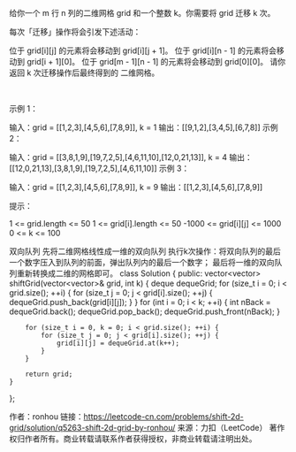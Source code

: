 给你一个 m 行 n 列的二维网格 grid 和一个整数 k。你需要将 grid 迁移 k 次。

每次「迁移」操作将会引发下述活动：

位于 grid[i][j] 的元素将会移动到 grid[i][j + 1]。
位于 grid[i][n - 1] 的元素将会移动到 grid[i + 1][0]。
位于 grid[m - 1][n - 1] 的元素将会移动到 grid[0][0]。
请你返回 k 次迁移操作后最终得到的 二维网格。

 

示例 1：



输入：grid = [[1,2,3],[4,5,6],[7,8,9]], k = 1
输出：[[9,1,2],[3,4,5],[6,7,8]]
示例 2：



输入：grid = [[3,8,1,9],[19,7,2,5],[4,6,11,10],[12,0,21,13]], k = 4
输出：[[12,0,21,13],[3,8,1,9],[19,7,2,5],[4,6,11,10]]
示例 3：

输入：grid = [[1,2,3],[4,5,6],[7,8,9]], k = 9
输出：[[1,2,3],[4,5,6],[7,8,9]]
 

提示：

1 <= grid.length <= 50
1 <= grid[i].length <= 50
-1000 <= grid[i][j] <= 1000
0 <= k <= 100


双向队列
先将二维网格线性成一维的双向队列
执行k次操作：将双向队列的最后一个数字压入到队列的前面，弹出队列内的最后一个数字；
最后将一维的双向队列重新转换成二维的网格即可。
class Solution {
public:
	vector<vector<int>> shiftGrid(vector<vector<int>>& grid, int k) {
		deque<int> dequeGrid;
		for (size_t i = 0; i < grid.size(); ++i) {
			for (size_t j = 0; j < grid[i].size(); ++j) {
				dequeGrid.push_back(grid[i][j]);
			}
		}
		for (int i = 0; i < k; ++i) {
			int nBack = dequeGrid.back();
			dequeGrid.pop_back();
			dequeGrid.push_front(nBack);
		}

		for (size_t i = 0, k = 0; i < grid.size(); ++i) {
			for (size_t j = 0; j < grid[i].size(); ++j) {
				grid[i][j] = dequeGrid.at(k++);
			}
		}

		return grid;
	}
};

作者：ronhou
链接：https://leetcode-cn.com/problems/shift-2d-grid/solution/q5263-shift-2d-grid-by-ronhou/
来源：力扣（LeetCode）
著作权归作者所有。商业转载请联系作者获得授权，非商业转载请注明出处。